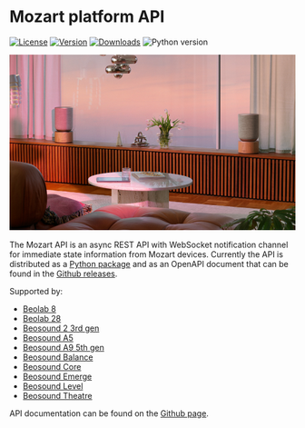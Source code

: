 # Mozart platform API

[![License](https://img.shields.io/badge/license-MIT-green)](https://github.com/bang-olufsen/mozart-open-api/blob/main/LICENSE)
[![Version](https://img.shields.io/pypi/v/mozart-api?color=g)](https://pypi.org/project/mozart-api)
[![Downloads](https://img.shields.io/pypi/dm/mozart-api)](https://pypi.org/project/mozart-api)
![Python version](https://img.shields.io/pypi/pyversions/mozart-api)

[![Balance stereo](https://raw.githubusercontent.com/bang-olufsen/mozart-open-api/main/docs/media/balance_stereo.png)](https://www.bang-olufsen.com/en/dk/speakers/beosound-balance-stereo-set?variant=beosound-balance-gva-naturaloak-bundle)

The Mozart API is an async REST API with WebSocket notification channel for immediate state information from Mozart devices. Currently the API is distributed as a [Python package](https://pypi.org/project/mozart-api) and as an OpenAPI document that can be found in the [Github releases](https://github.com/bang-olufsen/mozart-open-api/releases).

Supported by:
- [Beolab 8](https://www.bang-olufsen.com/en/dk/speakers/beolab-8)
- [Beolab 28](https://www.bang-olufsen.com/en/dk/speakers/beolab-28)
- [Beosound 2 3rd gen](https://www.bang-olufsen.com/en/dk/speakers/beosound-2)
- [Beosound A5](https://www.bang-olufsen.com/en/dk/speakers/beosound-a5)
- [Beosound A9 5th gen](https://www.bang-olufsen.com/en/dk/speakers/beosound-a9)
- [Beosound Balance](https://www.bang-olufsen.com/en/dk/speakers/beosound-balance)
- [Beosound Core](https://www.bang-olufsen.com/en/dk/accessories/beosound-core)
- [Beosound Emerge](https://www.bang-olufsen.com/en/dk/speakers/beosound-emerge)
- [Beosound Level](https://www.bang-olufsen.com/en/dk/speakers/beosound-level)
- [Beosound Theatre](https://www.bang-olufsen.com/en/dk/soundbars/beosound-theatre)

API documentation can be found on the [Github page](https://bang-olufsen.github.io/mozart-open-api).
